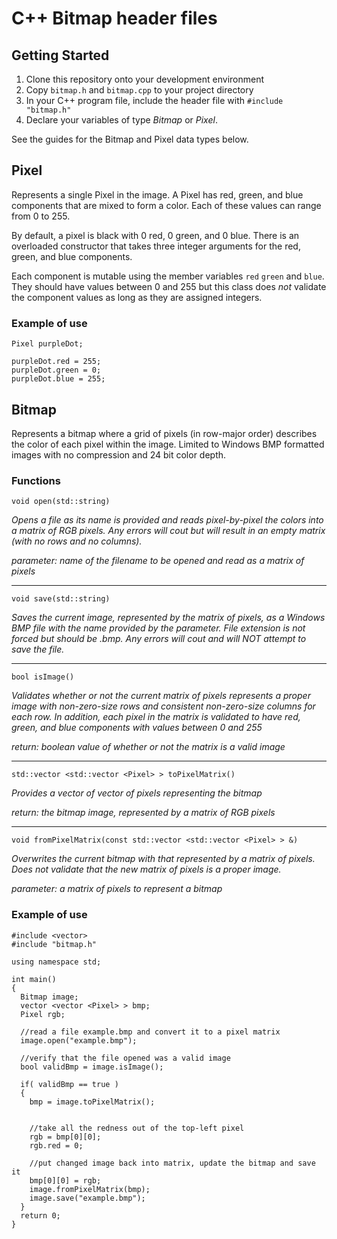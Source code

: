 # C++ Bitmap header files

## Getting Started

1. Clone this repository onto your development environment
2. Copy `bitmap.h` and `bitmap.cpp` to your project directory
3. In your C++ program file, include the header file with 
`#include "bitmap.h"`
4. Declare your variables of type *Bitmap* or *Pixel*.

See the guides for the Bitmap and Pixel data types below.

## Pixel

Represents a single Pixel in the image. A Pixel has red, green, and blue
components that are mixed to form a color. Each of these values can range
from 0 to 255.

By default, a pixel is black with 0 red, 0 green, and 0 blue. There is an 
overloaded constructor that takes three integer arguments for the red, green,
and blue components.

Each component is mutable using the member variables `red` `green` and `blue`.
They should have values between 0 and 255 but this class does *not* validate
the component values as long as they are assigned integers.

### Example of use

```
Pixel purpleDot;

purpleDot.red = 255;
purpleDot.green = 0;
purpleDot.blue = 255;
```

## Bitmap

Represents a bitmap where a grid of pixels (in row-major order)
describes the color of each pixel within the image. Limited to Windows BMP
formatted images with no compression and 24 bit color depth.

### Functions

`void open(std::string)`

*Opens a file as its name is provided and reads pixel-by-pixel the colors
into a matrix of RGB pixels. Any errors will cout but will result in an
empty matrix (with no rows and no columns).*

*parameter: name of the filename to be opened and read as a matrix of pixels*

---

`void save(std::string)`

*Saves the current image, represented by the matrix of pixels, as a
Windows BMP file with the name provided by the parameter. File extension
is not forced but should be .bmp. Any errors will cout and will NOT 
attempt to save the file.*

---

`bool isImage()`

*Validates whether or not the current matrix of pixels represents a
proper image with non-zero-size rows and consistent non-zero-size
columns for each row. In addition, each pixel in the matrix is validated
to have red, green, and blue components with values between 0 and 255*

*return: boolean value of whether or not the matrix is a valid image*

---

`std::vector <std::vector <Pixel> > toPixelMatrix()`

*Provides a vector of vector of pixels representing the bitmap*

*return: the bitmap image, represented by a matrix of RGB pixels*

---

`void fromPixelMatrix(const std::vector <std::vector <Pixel> > &)`

*Overwrites the current bitmap with that represented by a matrix of
pixels. Does not validate that the new matrix of pixels is a proper
image.*

*parameter: a matrix of pixels to represent a bitmap*


### Example of use

```
#include <vector>
#include "bitmap.h"

using namespace std;

int main()
{
  Bitmap image;
  vector <vector <Pixel> > bmp;
  Pixel rgb;

  //read a file example.bmp and convert it to a pixel matrix
  image.open("example.bmp");

  //verify that the file opened was a valid image
  bool validBmp = image.isImage();

  if( validBmp == true )
  {
    bmp = image.toPixelMatrix();
  

    //take all the redness out of the top-left pixel
    rgb = bmp[0][0];
    rgb.red = 0; 

    //put changed image back into matrix, update the bitmap and save it
    bmp[0][0] = rgb;
    image.fromPixelMatrix(bmp);
    image.save("example.bmp");
  }
  return 0;
}
```

    

